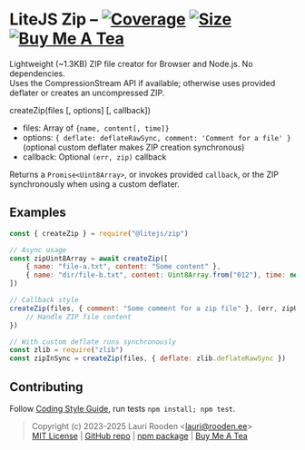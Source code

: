 
[1]: https://badgen.net/coveralls/c/github/litejs/zip
[2]: https://coveralls.io/r/litejs/zip
[3]: https://badgen.net/packagephobia/install/@litejs/zip
[4]: https://packagephobia.now.sh/result?p=@litejs/zip
[5]: https://badgen.net/badge/icon/Buy%20Me%20A%20Tea/orange?icon=kofi&label
[6]: https://www.buymeacoffee.com/lauriro


LiteJS Zip &ndash; [![Coverage][1]][2] [![Size][3]][4] [![Buy Me A Tea][5]][6]
==========

Lightweight (~1.3KB) ZIP file creator for Browser and Node.js. No dependencies.  
Uses the CompressionStream API if available; otherwise uses provided deflater or creates an uncompressed ZIP.


createZip(files [, options] [, callback])

 - files: Array of `{name, content[, time]}`
 - options: `{ deflate: deflateRawSync, comment: 'Comment for a file' }` (optional custom deflater makes ZIP creation synchronous)
 - callback: Optional `(err, zip)` callback

Returns a `Promise<Uint8Array>`, or invokes provided `callback`, or the ZIP synchronously when using a custom deflater.


Examples
--------

```javascript
const { createZip } = require("@litejs/zip")

// Async usage
const zipUint8Array = await createZip([
    { name: "file-a.txt", content: "Some content" },
    { name: "dir/file-b.txt", content: Uint8Array.from("012"), time: new Date(2020, 1, 21) },
])

// Callback style
createZip(files, { comment: "Some comment for a zip file" }, (err, zipUint8Array) => {
    // Handle ZIP file content
})

// With custom deflate runs synchronously
const zlib = require("zlib")
const zipInSync = createZip(files, { deflate: zlib.deflateRawSync })
```

## Contributing

Follow [Coding Style Guide](https://github.com/litejs/litejs/wiki/Style-Guide),
run tests `npm install; npm test`.


> Copyright (c) 2023-2025 Lauri Rooden &lt;lauri@rooden.ee&gt;  
[MIT License](https://litejs.com/MIT-LICENSE.txt) |
[GitHub repo](https://github.com/litejs/zip) |
[npm package](https://npmjs.org/package/@litejs/zip) |
[Buy Me A Tea][6]


